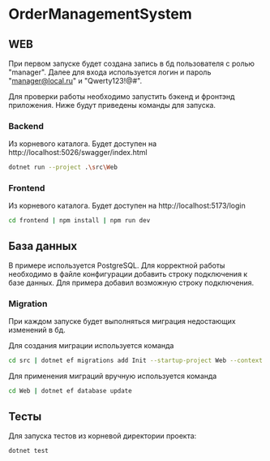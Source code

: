 # OrderManagementSystem

## WEB

При первом запуске будет создана запись в бд пользователя с ролью "manager". Далее для входа используется логин и пароль "manager@local.ru" и "Qwerty123!@#".

Для проверки работы необходимо запустить бэкенд и фронтэнд приложения. Ниже будут приведены команды для запуска.

### Backend

Из корневого каталога. Будет доступен на http://localhost:5026/swagger/index.html
``` bash
dotnet run --project .\src\Web
```

### Frontend

Из корневого каталога. Будет доступен на http://localhost:5173/login
``` bash
cd frontend | npm install | npm run dev
```

## База данных

В примере используется PostgreSQL. Для корректной работы необходимо в файле конфигурации добавить строку подключения к базе данных.
Для примера добавил возможную строку подключения.

### Migration

При каждом запуске будет выполняться миграция недостающих изменений в бд.

Для создания миграции используется команда
``` bash
cd src | dotnet ef migrations add Init --startup-project Web --context OrderManagementSystem.Data.Common.AppDbContext --project Data
```

Для применения миграций вручную используется команда
``` bash
cd Web | dotnet ef database update
```

## Тесты

Для запуска тестов из корневой директории проекта:
```shell
dotnet test
```